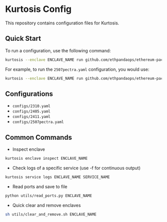 # Kurtosis Config

This repository contains configuration files for Kurtosis.

## Quick Start

To run a configuration, use the following command:

```bash
kurtosis --enclave ENCLAVE_NAME run github.com/ethpandaops/ethereum-package --args-file configs/<config-file.yaml>
```

For example, to run the `2507pectra.yaml` configuration, you would use:

```bash
kurtosis --enclave ENCLAVE_NAME run github.com/ethpandaops/ethereum-package --args-file configs/2507pectra.yaml
```

## Configurations

- `configs/2310.yaml`
- `configs/2405.yaml`
- `configs/2411.yaml`
- `configs/2507pectra.yaml`

## Common Commands


- Inspect enclave

```bash
kurtosis enclave inspect ENCLAVE_NAME
```

- Check logs of a specific service (use -f for continuous output)

```bash
kurtosis service logs ENCLAVE_NAME SERVICE_NAME
```

- Read ports and save to file

```bash
python utils/read_ports.py ENCLAVE_NAME
```

- Quick clear and remove enclaves

```bash
sh utils/clear_and_remove.sh ENCLAVE_NAME
```
